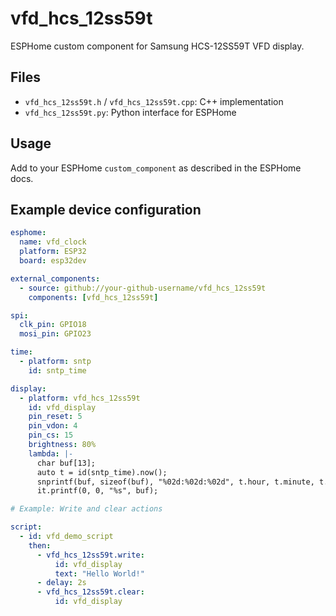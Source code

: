 # vfd_hcs_12ss59t

ESPHome custom component for Samsung HCS-12SS59T VFD display.

## Files
- `vfd_hcs_12ss59t.h` / `vfd_hcs_12ss59t.cpp`: C++ implementation
- `vfd_hcs_12ss59t.py`: Python interface for ESPHome

## Usage
Add to your ESPHome `custom_component` as described in the ESPHome docs.

## Example device configuration

```yaml
esphome:
  name: vfd_clock
  platform: ESP32
  board: esp32dev

external_components:
  - source: github://your-github-username/vfd_hcs_12ss59t
    components: [vfd_hcs_12ss59t]

spi:
  clk_pin: GPIO18
  mosi_pin: GPIO23

time:
  - platform: sntp
    id: sntp_time

display:
  - platform: vfd_hcs_12ss59t
    id: vfd_display
    pin_reset: 5
    pin_vdon: 4
    pin_cs: 15
    brightness: 80%
    lambda: |-
      char buf[13];
      auto t = id(sntp_time).now();
      snprintf(buf, sizeof(buf), "%02d:%02d:%02d", t.hour, t.minute, t.second);
      it.printf(0, 0, "%s", buf);

# Example: Write and clear actions

script:
  - id: vfd_demo_script
    then:
      - vfd_hcs_12ss59t.write:
          id: vfd_display
          text: "Hello World!"
      - delay: 2s
      - vfd_hcs_12ss59t.clear:
          id: vfd_display
```
